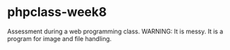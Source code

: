 # phpclass-week8
Assessment during a web programming class. WARNING: It is messy.
It is a program for image and file handling.
